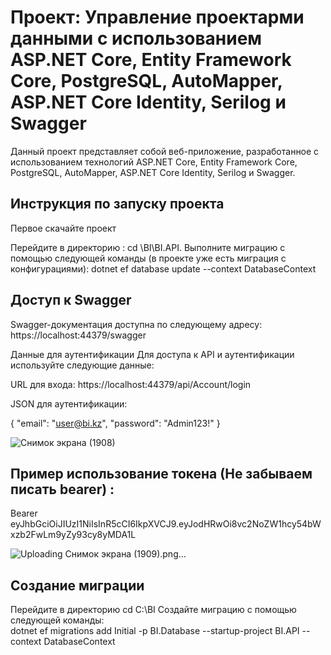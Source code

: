 # Проект: Управление проектарми данными с использованием ASP.NET Core, Entity Framework Core, PostgreSQL, AutoMapper, ASP.NET Core Identity, Serilog и Swagger

Данный проект представляет собой веб-приложение, разработанное с использованием технологий ASP.NET Core, Entity Framework Core, PostgreSQL, AutoMapper, ASP.NET Core Identity, Serilog и Swagger.

## Инструкция по запуску проекта

Первое скачайте проект

Перейдите в директорию :
cd \BI\BI.API.
Выполните миграцию с помощью следующей команды (в проекте уже есть миграция с конфигурациями):
dotnet ef database update --context DatabaseContext

## Доступ к Swagger
Swagger-документация доступна по следующему адресу: 
https://localhost:44379/swagger

Данные для аутентификации
Для доступа к API и аутентификации используйте следующие данные:

URL для входа: 
https://localhost:44379/api/Account/login

JSON для аутентификации:

{
  "email": "user@bi.kz",
  "password": "Admin123!"
}


![Снимок экрана (1908)](https://github.com/nauryzbayev12/BI/assets/128095819/d1d3fb61-8553-416e-b596-58872ed92ffc)

## Пример использование токена (Не забываем писать bearer) :
Bearer eyJhbGciOiJIUzI1NiIsInR5cCI6IkpXVCJ9.eyJodHRwOi8vc2NoZW1hcy54bWxzb2FwLm9yZy93cy8yMDA1L

![Uploading Снимок экрана (1909).png…]()




## Создание миграции
Перейдите в директорию 
cd C:\BI
Создайте миграцию с помощью следующей команды:  
dotnet ef migrations add Initial -p BI.Database --startup-project BI.API --context DatabaseContext
